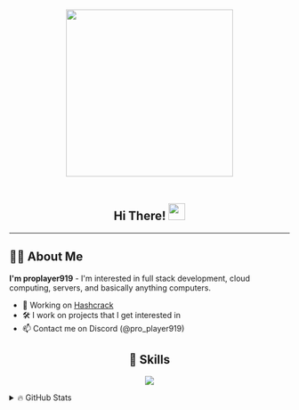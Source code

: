 <h1 align="center"><img src="https://i.imgur.com/DYJIbSJ.png" align="center" height="300"/></h1>

<div align="center"><img src="https://komarev.com/ghpvc/?username=proplayer919&style=flat-square&color=blue" alt=""/></div>

<h2 align="center">
  Hi There!
  <img src="https://media.giphy.com/media/hvRJCLFzcasrR4ia7z/giphy.gif" width="30px"/>
</h2>

---

## 🧑‍💻 About Me

**I'm proplayer919** - I'm interested in full stack development, cloud computing, servers, and basically anything computers.

- 🔭 Working on [Hashcrack](https://github.com/proplayer919/hashcrack)
- 🛠️ I work on projects that I get interested in
- 📫 Contact me on Discord (@pro_player919)

<h2 align="center">🧰 Skills </h2>

<p align="center">
  <a href="https://skillicons.dev">
    <img src="https://skillicons.dev/icons?i=python,vscode,cs,js,css,html,nodejs,bash,discord,dotnet,express,git,github,md" />
  </a>
</p>

<details>
<summary>🔥 GitHub Stats</summary>
<p align="center">
    <img alt="" src="https://github-readme-stats.vercel.app/api?username=proplayer919&theme=tokyonight&show_icons=true">
</p>

<p align="center">
    <img alt="" src="https://github-readme-stats.vercel.app/api/top-langs/?username=proplayer919&layout=compact&theme=vision-friendly-dark&count_private=true&hide_border=true">
</p>
</details>
